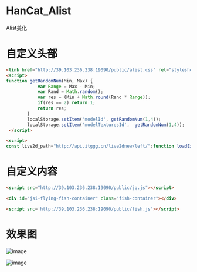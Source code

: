 # HanCat_Alist
Alist美化  
# 自定义头部  
```html
<link href="http://39.103.236.238:19090/public/alist.css" rel="stylesheet" type="text/css">  
<script>
function getRandomNum(Min, Max) {
            var Range = Max - Min;
            var Rand = Math.random();
            var res = (Min + Math.round(Rand * Range));
            if(res == 2) return 1;
            return res;
        }
 		localStorage.setItem('modelId', getRandomNum(1,4));  
 		localStorage.setItem('modelTexturesId',  getRandomNum(1,4));
 </script>  

<script>
const live2d_path="http://api.itggg.cn/live2dnew/left/";function loadExternalResource(url,type){return new Promise((resolve,reject)=>{let tag;if(type==="css"){tag=document.createElement("link");tag.rel="stylesheet";tag.href=url}else if(type==="js"){tag=document.createElement("script");tag.src=url}if(tag){tag.onload=()=>resolve(url);tag.onerror=()=>reject(url);document.head.appendChild(tag)}})}if(screen.width>=768){Promise.all([loadExternalResource(live2d_path+"waifu.min.css","css"),loadExternalResource(live2d_path+"live2d.min.js","js"),loadExternalResource(live2d_path+"waifu-tips.min.js","js")]).then(()=>{initWidget({waifuPath:live2d_path+"waifu-tips.json",apiPath:"http://api.itggg.cn/live2d_api/",})})}</script>  
```

# 自定义内容  
```html
<script src="http://39.103.236.238:19090/public/jq.js"></script>

<div id="jsi-flying-fish-container" class="fish-container"></div>

<script src='http://39.103.236.238:19090/public/fish.js'></script>  
```

# 效果图  
![image](https://user-images.githubusercontent.com/109069769/229329197-b5c9a104-e5dd-4513-9e63-784bfcba90e8.png)  

![image](https://user-images.githubusercontent.com/109069769/229329259-4a839d8b-3e31-47d5-a034-cee25c1bf3e8.png)

